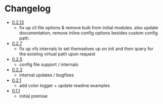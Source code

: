 # Changelog
- [0.2.13]()
	- fix up cli file options & remove bulk from initial modules. also update documentation, remove inline config options besides custom config path.
- [0.2.7](https://github.com/abschill/httpuppy/releases/tag/v0.2.7)
	- fix up vfs internals to set themselves up on init and then query for the existing virtual path upon request
- [0.2.5](https://github.com/abschill/httpuppy/releases/tag/v0.2.5)
	- config file support / internals
- [0.2.2](https://github.com/abschill/httpuppy/releases/tag/v0.2.2)
	- internal updates / bugfixes
- [0.2.1](https://github.com/abschill/httpuppy/releases/tag/v0.2.1)
	- add color logger + update readme examples
- [0.1.1](https://github.com/abschill/httpuppy/releases/tag/v0.1.1)
	- initial premise
